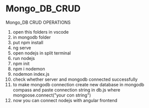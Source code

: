 # Mongo_DB_CRUD
Mongo_DB CRUD OPERATIONS
1) open this folders in vscode
2) in mongodb folder
3) put npm install
4) ng serve
5) open nodejs in split terminal
6) run nodejs
7) npm init
8) npm i nodemon
9) nodemon index.js
10) check whether server and mongodb connected successfully
11) to make mongodb connection create new database in mongodb compass and paste connection string in db.js where mongoose.connect("your con string")
12) now you can connect nodejs with angular frontend
